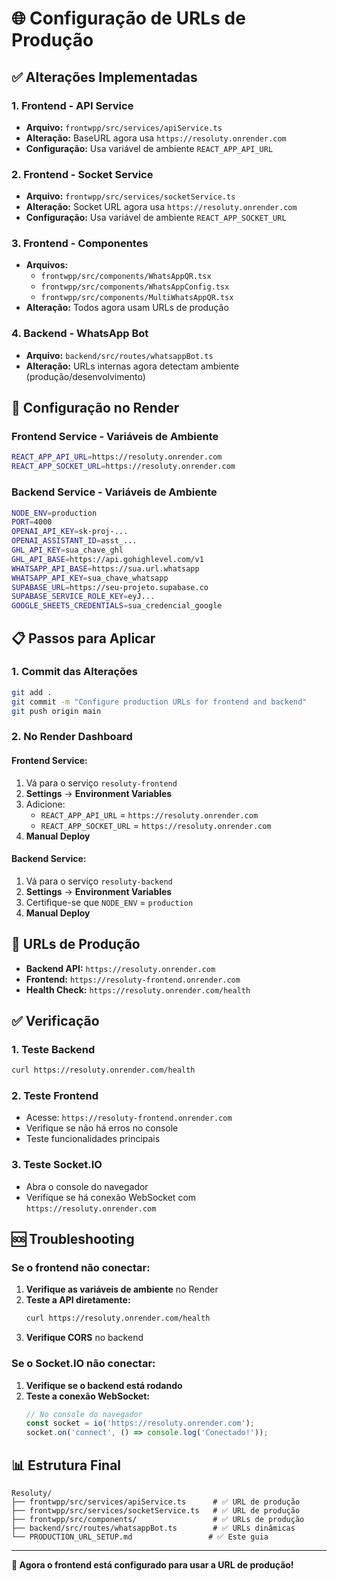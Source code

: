 # 🌐 Configuração de URLs de Produção

## ✅ Alterações Implementadas

### 1. Frontend - API Service
- **Arquivo:** `frontwpp/src/services/apiService.ts`
- **Alteração:** BaseURL agora usa `https://resoluty.onrender.com`
- **Configuração:** Usa variável de ambiente `REACT_APP_API_URL`

### 2. Frontend - Socket Service
- **Arquivo:** `frontwpp/src/services/socketService.ts`
- **Alteração:** Socket URL agora usa `https://resoluty.onrender.com`
- **Configuração:** Usa variável de ambiente `REACT_APP_SOCKET_URL`

### 3. Frontend - Componentes
- **Arquivos:** 
  - `frontwpp/src/components/WhatsAppQR.tsx`
  - `frontwpp/src/components/WhatsAppConfig.tsx`
  - `frontwpp/src/components/MultiWhatsAppQR.tsx`
- **Alteração:** Todos agora usam URLs de produção

### 4. Backend - WhatsApp Bot
- **Arquivo:** `backend/src/routes/whatsappBot.ts`
- **Alteração:** URLs internas agora detectam ambiente (produção/desenvolvimento)

## 🔧 Configuração no Render

### Frontend Service - Variáveis de Ambiente
```bash
REACT_APP_API_URL=https://resoluty.onrender.com
REACT_APP_SOCKET_URL=https://resoluty.onrender.com
```

### Backend Service - Variáveis de Ambiente
```bash
NODE_ENV=production
PORT=4000
OPENAI_API_KEY=sk-proj-...
OPENAI_ASSISTANT_ID=asst_...
GHL_API_KEY=sua_chave_ghl
GHL_API_BASE=https://api.gohighlevel.com/v1
WHATSAPP_API_BASE=https://sua.url.whatsapp
WHATSAPP_API_KEY=sua_chave_whatsapp
SUPABASE_URL=https://seu-projeto.supabase.co
SUPABASE_SERVICE_ROLE_KEY=eyJ...
GOOGLE_SHEETS_CREDENTIALS=sua_credencial_google
```

## 📋 Passos para Aplicar

### 1. Commit das Alterações
```bash
git add .
git commit -m "Configure production URLs for frontend and backend"
git push origin main
```

### 2. No Render Dashboard

#### Frontend Service:
1. Vá para o serviço `resoluty-frontend`
2. **Settings** → **Environment Variables**
3. Adicione:
   - `REACT_APP_API_URL` = `https://resoluty.onrender.com`
   - `REACT_APP_SOCKET_URL` = `https://resoluty.onrender.com`
4. **Manual Deploy**

#### Backend Service:
1. Vá para o serviço `resoluty-backend`
2. **Settings** → **Environment Variables**
3. Certifique-se que `NODE_ENV` = `production`
4. **Manual Deploy**

## 🔗 URLs de Produção

- **Backend API:** `https://resoluty.onrender.com`
- **Frontend:** `https://resoluty-frontend.onrender.com`
- **Health Check:** `https://resoluty.onrender.com/health`

## ✅ Verificação

### 1. Teste Backend
```bash
curl https://resoluty.onrender.com/health
```

### 2. Teste Frontend
- Acesse: `https://resoluty-frontend.onrender.com`
- Verifique se não há erros no console
- Teste funcionalidades principais

### 3. Teste Socket.IO
- Abra o console do navegador
- Verifique se há conexão WebSocket com `https://resoluty.onrender.com`

## 🆘 Troubleshooting

### Se o frontend não conectar:
1. **Verifique as variáveis de ambiente** no Render
2. **Teste a API diretamente:**
   ```bash
   curl https://resoluty.onrender.com/health
   ```
3. **Verifique CORS** no backend

### Se o Socket.IO não conectar:
1. **Verifique se o backend está rodando**
2. **Teste a conexão WebSocket:**
   ```javascript
   // No console do navegador
   const socket = io('https://resoluty.onrender.com');
   socket.on('connect', () => console.log('Conectado!'));
   ```

## 📊 Estrutura Final

```
Resoluty/
├── frontwpp/src/services/apiService.ts      # ✅ URL de produção
├── frontwpp/src/services/socketService.ts   # ✅ URL de produção
├── frontwpp/src/components/                 # ✅ URLs de produção
├── backend/src/routes/whatsappBot.ts        # ✅ URLs dinâmicas
└── PRODUCTION_URL_SETUP.md                 # ✅ Este guia
```

---

**🎉 Agora o frontend está configurado para usar a URL de produção!**